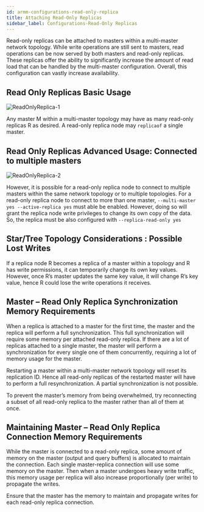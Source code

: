 ```yaml
---
id: armm-configurations-read-only-replica
title: Attaching Read-Only Replicas 
sidebar_label: Configurations-Read-Only Replicas
---
```


Read-only replicas can be attached to masters within a multi-master network topology. While write operations are still sent to masters, read operations can be now served by both masters and read-only replicas. These replicas offer the ability to significantly increase the amount of read load that can be handled by the multi-master configuration. Overall, this configuration can vastly increase availability.

## Read Only Replicas Basic Usage

![ReadOnlyReplica-1](/img/doc/ReadOnlyReplica-1.png)

Any master M within a multi-master topology may have as many read-only replicas R as desired. A read-only replica node may `replicaof` a single master.

## Read Only Replicas Advanced Usage: Connected to multiple masters

![ReadOnlyReplica-2](/img/doc/ReadOnlyReplica-2.png)

However, it is possible for a read-only replica node to connect to multiple masters within the same network topology or to multiple topologies. For a read-only replica node to connect to more than one master, `--multi-master yes --active-replica yes` must able be enabled. However, doing so will grant the replica node write privileges to change its own copy of the data. So, the replica must be also configured with `--replica-read-only yes`

## Star/Tree Topology Considerations : Possible Lost Writes 

If a replica node R becomes a replica of a master within a topology and R has write permissions, it can temporarily change its own key values. However, once R’s master updates the same key value, it will change R’s key value, hence R could lose the write operations it receives. 

## Master – Read Only Replica Synchronization Memory Requirements

When a replica is attached to a master for the first time, the master and the replica will perform a full synchronization. This full synchronization will require some memory per attached read-only replica. If there are a lot of replicas attached to a single master, the master will perform a synchronization for every single one of them concurrently, requiring a lot of memory usage for the master.

Restarting a master within a multi-master network topology will reset its replication ID. Hence all read-only replicas of the restarted master will have to perform a full resynchronization. A partial synchronization is not possible.

To prevent the master’s memory from being overwhelmed, try reconnecting a subset of all read-only replica to the master rather than all of them at once.

## Maintaining Master – Read Only Replica Connection Memory Requirements

While the master is connected to a read-only replica, some amount of memory on the master (output and query buffers) is allocated to maintain the connection.  Each single master-replica connection will use some memory on the master. Then when a master undergoes heavy write traffic, this memory usage per replica will also increase proportionally (per write) to propagate the writes.

Ensure that the master has the memory to maintain and propagate writes for each read-only replica connection.

